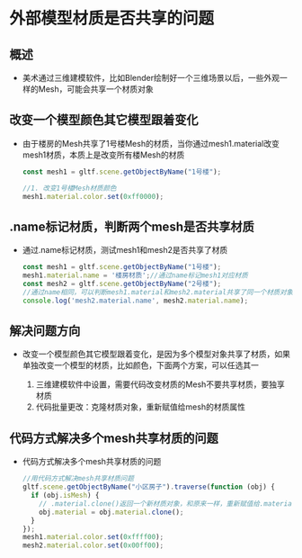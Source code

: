 # 外部模型材质是否共享的问题

## 概述

+ 美术通过三维建模软件，比如Blender绘制好一个三维场景以后，一些外观一样的Mesh，可能会共享一个材质对象

## 改变一个模型颜色其它模型跟着变化

+ 由于楼房的Mesh共享了1号楼Mesh的材质，当你通过mesh1.material改变mesh1材质，本质上是改变所有楼Mesh的材质

  ```js
  const mesh1 = gltf.scene.getObjectByName("1号楼");

  //1. 改变1号楼Mesh材质颜色
  mesh1.material.color.set(0xff0000);
  ```

## .name标记材质，判断两个mesh是否共享材质

+ 通过.name标记材质，测试mesh1和mesh2是否共享了材质

  ```js
  const mesh1 = gltf.scene.getObjectByName("1号楼");
  mesh1.material.name = '楼房材质';//通过name标记mesh1对应材质
  const mesh2 = gltf.scene.getObjectByName("2号楼");
  //通过name相同，可以判断mesh1.material和mesh2.material共享了同一个材质对象
  console.log('mesh2.material.name', mesh2.material.name);
  ```

## 解决问题方向

+ 改变一个模型颜色其它模型跟着变化，是因为多个模型对象共享了材质，如果单独改变一个模型的材质，比如颜色，下面两个方案，可以任选其一

  1. 三维建模软件中设置，需要代码改变材质的Mesh不要共享材质，要独享材质
  2. 代码批量更改：克隆材质对象，重新赋值给mesh的材质属性

## 代码方式解决多个mesh共享材质的问题

+ 代码方式解决多个mesh共享材质的问题

  ```js
  //用代码方式解决mesh共享材质问题
  gltf.scene.getObjectByName("小区房子").traverse(function (obj) {
    if (obj.isMesh) {
      // .material.clone()返回一个新材质对象，和原来一样，重新赋值给.material属性
      obj.material = obj.material.clone();
    }
  });
  mesh1.material.color.set(0xffff00);
  mesh2.material.color.set(0x00ff00);
  ```
